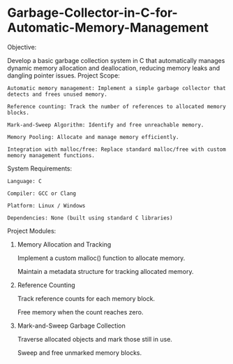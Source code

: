 # Garbage-Collector-in-C-for-Automatic-Memory-Management
Objective:

Develop a basic garbage collection system in C that automatically manages dynamic memory allocation and deallocation, reducing memory leaks and dangling pointer issues.
Project Scope:

    Automatic memory management: Implement a simple garbage collector that detects and frees unused memory.

    Reference counting: Track the number of references to allocated memory blocks.

    Mark-and-Sweep Algorithm: Identify and free unreachable memory.

    Memory Pooling: Allocate and manage memory efficiently.

    Integration with malloc/free: Replace standard malloc/free with custom memory management functions.

System Requirements:

    Language: C

    Compiler: GCC or Clang

    Platform: Linux / Windows

    Dependencies: None (built using standard C libraries)

Project Modules:
1. Memory Allocation and Tracking

    Implement a custom malloc() function to allocate memory.

    Maintain a metadata structure for tracking allocated memory.

2. Reference Counting

    Track reference counts for each memory block.

    Free memory when the count reaches zero.

3. Mark-and-Sweep Garbage Collection

    Traverse allocated objects and mark those still in use.

    Sweep and free unmarked memory blocks.
